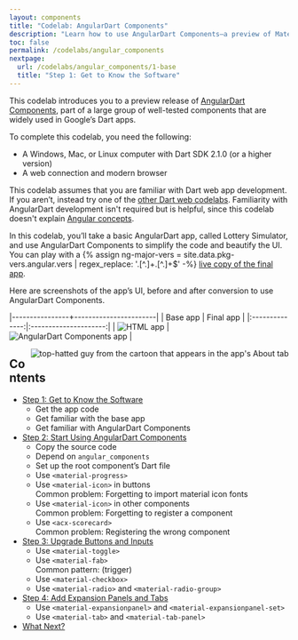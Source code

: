 ```yaml
---
layout: components
title: "Codelab: AngularDart Components"
description: "Learn how to use AngularDart Components—a preview of Material Design components that are widely used in Google's Dart apps."
toc: false
permalink: /codelabs/angular_components
nextpage:
  url: /codelabs/angular_components/1-base
  title: "Step 1: Get to Know the Software"
---
```


This codelab introduces you to a preview release of
[AngularDart Components](/components),
part of a large group of well-tested components that are widely used in
Google’s Dart apps.

To complete this codelab, you need the following:

* A Windows, Mac, or Linux computer with Dart SDK 2.1.0 (or a higher version)
* A web connection and modern browser

This codelab assumes that you are familiar with Dart web app development.
If you aren’t, instead try one of the
[other Dart web codelabs](/codelabs).
Familiarity with AngularDart development isn't required but is helpful, since
this codelab doesn't explain
[Angular concepts](/guide/architecture).

In this codelab, you’ll take a basic AngularDart app, called Lottery Simulator,
and use AngularDart Components to simplify the code and beautify the UI.
You can play with a
{% assign ng-major-vers = site.data.pkg-vers.angular.vers | regex_replace: '\.[^\.]+\.[^\.]+$' -%}
[live copy of the final app](/examples/lottery/4-final/).

Here are screenshots of the app’s UI, before and after conversion to
use AngularDart Components.

|----------------+-----------------------|
| Base app       | Final app             |
|:--------------:|:---------------------:|
| ![HTML app](/codelabs/angular_components/images/app-base.png) | ![AngularDart Components app](/codelabs/angular_components/images/app-final.png) |

<img src="/codelabs/angular_components/images/cartoon-guy.png"
    alt="top-hatted guy from the cartoon that appears in the app's About tab"
    align="right">

## Contents

* [Step 1: Get to Know the Software](/codelabs/angular_components/1-base)
  * Get the app code
  * Get familiar with the base app
  * Get familiar with AngularDart Components
* [Step 2: Start Using AngularDart Components](/codelabs/angular_components/2-starteasy)
  * Copy the source code
  * Depend on `angular_components`
  * Set up the root component’s Dart file
  * Use `<material-progress>`
  * Use `<material-icon>` in buttons<br>
    <i class="fas fa-exclamation-circle"> </i> Common problem: Forgetting to import material icon fonts
  * Use `<material-icon>` in other components<br>
    <i class="fas fa-exclamation-circle"> </i> Common problem: Forgetting to register a component
  * Use `<acx-scorecard>`<br>
    <i class="fas fa-exclamation-circle"> </i> Common problem: Registering the wrong component
* [Step 3: Upgrade Buttons and Inputs](/codelabs/angular_components/3-usebuttons)
  * Use `<material-toggle>`
  * Use `<material-fab>`<br>
    <i class="fas fa-exclamation-circle"> </i> Common pattern: (trigger)
  * Use `<material-checkbox>`
  * Use `<material-radio>` and `<material-radio-group>`
* [Step 4: Add Expansion Panels and Tabs](/codelabs/angular_components/4-final)
  * Use `<material-expansionpanel>` and `<material-expansionpanel-set>`
  * Use `<material-tab>` and `<material-tab-panel>`
* [What Next?](/codelabs/angular_components/what-next)
